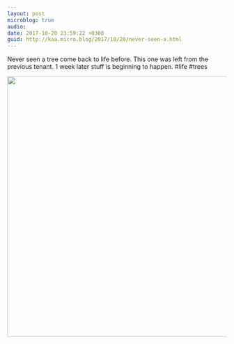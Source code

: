```yaml
---
layout: post
microblog: true
audio: 
date: 2017-10-20 23:59:22 +0300
guid: http://kaa.micro.blog/2017/10/20/never-seen-a.html
---
```

Never seen a tree come back to life before. This one was left from the previous tenant. 1 week later stuff is beginning to happen. #life #trees

<img src="http://www.kaa.bz/uploads/2018/acaee3c69e.jpg" width="600" height="600" />
